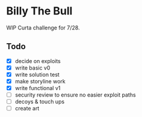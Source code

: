 # Billy The Bull

WIP Curta challenge for 7/28.

## Todo

- [x] decide on exploits
- [x] write basic v0
- [x] write solution test
- [x] make storyline work
- [x] write functional v1
- [ ] security review to ensure no easier exploit paths
- [ ] decoys & touch ups
- [ ] create art
